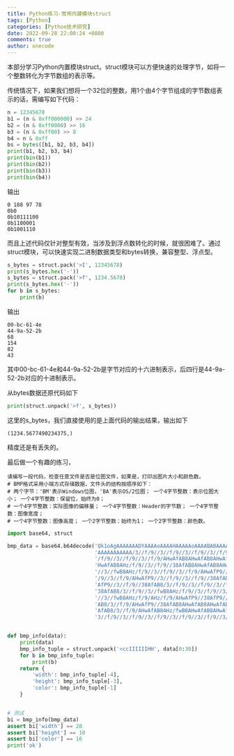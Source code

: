 ```yaml
---
title: Python练习-常用内建模块struct
tags: [Python]
categories: [Python技术研究]
date: 2022-09-28 22:00:24 +0800
comments: true
author: onecode
---
```

本部分学习Python内置模块struct。struct模块可以方便快速的处理字节，如将一个整数转化为字节数组的表示等。

传统情况下，如果我们想将一个32位的整数，用1个由4个字节组成的字节数组表示的话，需编写如下代码：
```python
n = 12345678
b1 = (n & 0xff000000) >> 24
b2 = (n & 0xff0000) >> 16
b3 = (n & 0xff00) >> 8
b4 = n & 0xff
bs = bytes([b1, b2, b3, b4])
print(b1, b2, b3, b4)
print(bin(b1))
print(bin(b2))
print(bin(b3))
print(bin(b4))
```
<!--more-->

输出
```
0 188 97 78
0b0
0b10111100
0b1100001
0b1001110
```

而且上述代码仅针对整型有效，当涉及到浮点数转化的时候，就很困难了。通过struct模块，可以快速实现二进制数据类型和bytes转换，兼容整型、浮点型。

```python
s_bytes = struct.pack('>I', 12345678)
print(s_bytes.hex('-'))
s_bytes = struct.pack('>f', 1234.5678)
print(s_bytes.hex('-'))
for b in s_bytes:
    print(b)
```
输出
```
00-bc-61-4e
44-9a-52-2b
68
154
82
43
```
其中00-bc-61-4e和44-9a-52-2b是字节对应的十六进制表示，后四行是44-9a-52-2b对应的十进制表示。

从bytes数据还原代码如下
```python
print(struct.unpack('>f', s_bytes))
```
这里的s_bytes，我们直接使用的是上面代码的输出结果，输出如下
```
(1234.5677490234375,)
```
精度还是有丢失的。

最后做一个有趣的练习，

```
请编写一段代码，检查任意文件是否是位图文件，如果是，打印出图片大小和颜色数。
# BMP格式采用小端方式存储数据，文件头的结构按顺序如下：
# 两个字节：'BM'表示Windows位图，'BA'表示OS/2位图； 一个4字节整数：表示位图大小； 一个4字节整数：保留位，始终为0；
# 一个4字节整数：实际图像的偏移量； 一个4字节整数：Header的字节数； 一个4字节整数：图像宽度；
# 一个4字节整数：图像高度； 一个2字节整数：始终为1； 一个2字节整数：颜色数。
```

```python
import base64, struct

bmp_data = base64.b64decode('Qk1oAgAAAAAAADYAAAAoAAAAHAAAAAoAAAABABAAAAAAADICAAASCwAAEgsAA' +
                            'AAAAAAAAAAA/3//f/9//3//f/9//3//f/9//3//f/9//3//f/9//3//f/9//3//f/9//3/' +
                            '/f/9//3//f/9//3//f/9/AHwAfAB8AHwAfAB8AHwAfP9//3//fwB8AHwAfAB8/3//f/9/A' +
                            'HwAfAB8AHz/f/9//3//f/9//38AfAB8AHwAfAB8AHwAfAB8AHz/f/9//38AfAB8/3//f/9' +
                            '//3//fwB8AHz/f/9//3//f/9//3//f/9/AHwAfP9//3//f/9/AHwAfP9//3//fwB8AHz/f' +
                            '/9//3//f/9/AHwAfP9//3//f/9//3//f/9//38AfAB8AHwAfAB8AHwAfP9//3//f/9/AHw' +
                            'AfP9//3//f/9//38AfAB8/3//f/9//3//f/9//3//fwB8AHwAfAB8AHwAfAB8/3//f/9//' +
                            '38AfAB8/3//f/9//3//fwB8AHz/f/9//3//f/9//3//f/9/AHwAfP9//3//f/9/AHwAfP9' +
                            '//3//fwB8AHz/f/9/AHz/f/9/AHwAfP9//38AfP9//3//f/9/AHwAfAB8AHwAfAB8AHwAf' +
                            'AB8/3//f/9/AHwAfP9//38AfAB8AHwAfAB8AHwAfAB8/3//f/9//38AfAB8AHwAfAB8AHw' +
                            'AfAB8/3//f/9/AHwAfAB8AHz/fwB8AHwAfAB8AHwAfAB8AHz/f/9//3//f/9//3//f/9//' +
                            '3//f/9//3//f/9//3//f/9//3//f/9//3//f/9//3//f/9//3//f/9//38AAA==')


def bmp_info(data):
    print(data)
    bmp_info_tuple = struct.unpack('<ccIIIIIIHH', data[0:30])
    for b in bmp_info_tuple:
        print(b)
    return {
        'width': bmp_info_tuple[-4],
        'height': bmp_info_tuple[-3],
        'color': bmp_info_tuple[-1]
    }


# 测试
bi = bmp_info(bmp_data)
assert bi['width'] == 28
assert bi['height'] == 10
assert bi['color'] == 16
print('ok')
```
